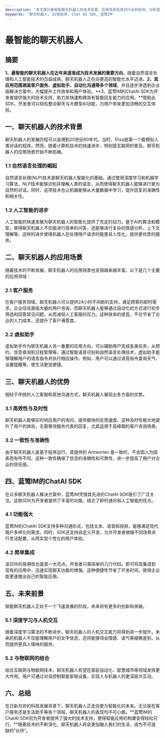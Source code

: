 ```yaml
---
description: "本文探讨最智能聊天机器人的技术背景、应用场景及其对行业的影响，分析蓝莺IM的ChatAI SDK功能，助力开发者构建智能应用。"
keywords: "聊天机器人, AI智能体, Chat AI SDK, 蓝莺IM"
---
```

# 最智能的聊天机器人

## 摘要

**1、最智能的聊天机器人在近年来逐渐成为技术发展的重要方向**，随着自然语言处理和人工智能技术的日益成熟，聊天机器人正在向更高的智能化水平迈进。**2、其应用范围涵盖客户服务、虚拟助手、自动化沟通等多个领域**，并且逐步渗透到企业级解决方案中，大幅提升工作效率和用户体验。**3、蓝莺IM的ChatAI SDK为开发者提供强大的技术支持，助力其快速构建具有智能回复能力的应用。**借助此SDK，开发者可以轻松整合聊天与大模型AI功能，为用户带来更加流畅的交互体验。

## 一、聊天机器人的技术背景

聊天机器人的发展历程可以追溯到20世纪60年代。当时，Eliza是第一个能模拟人类对话的程序。然而，随着计算机技术的快速进步，特别是互联网的普及，聊天机器人的应用场景开始不断拓展。

### 1.1 自然语言处理的崛起

自然语言处理(NLP)技术是聊天机器人智能化的基础。通过使用深度学习和机器学习算法，NLP技术能够识别并理解人类的语言，从而使得聊天机器人能够进行更为自然的对话。同时，这项技术也让机器能够从大量数据中学习，提升回复的准确性和相关性。

### 1.2 人工智能的进步

人工智能的快速发展为聊天机器人的智能化提供了充足的动力。基于AI的算法和模型，使得聊天机器人不仅能进行简单的问答，还能够进行复杂的情感分析、上下文理解等。这样的进步使得机器人在处理用户请求时能更具人性化，提供更优质的服务。

## 二、聊天机器人的应用场景

随着技术的不断发展，聊天机器人的应用场景也变得越来越丰富。以下是几个主要的应用领域：

### 2.1 客户服务

在客户服务领域，聊天机器人可以提供24小时不间断的支持，满足顾客的即时需求。企业往往面临大量的用户咨询，而聊天机器人能够通过自动化的方式进行初步筛选和回答常见问题，从而减轻人工客服的压力。这种效率的提高，不仅节省了企业的人力成本，还提升了客户满意度。

### 2.2 虚拟助手

虚拟助手作为聊天机器人另一重要的应用方向，可以辅助用户完成各类任务，从预约、信息查询到日程管理等。通过智能语音识别和自然语言处理技术，虚拟助手能够理解用户的语言指令并执行相应操作。例如，用户可以通过语音指令查询天气、设置提醒等，使生活更加便捷。

## 三、聊天机器人的优势

相较于传统的人工客服和其他沟通方式，聊天机器人展现出多方面的优势。

### 3.1 高效性与及时性

聊天机器人能够实时响应用户的询问，提供极快的反馈速度。这种及时性极大地提升了用户的体验，无需等待服务代表的回复，尤其适用于高峰期的客户咨询场景。

### 3.2 一致性与准确性

由于聊天机器人是基于程序运行，其提供的 Antworten 是一致的，不会因人为因素而有所不同。这种一致性确保了信息的准确性和可靠性，进一步提高了用户对企业的信任感。

## 四、蓝莺IM的ChatAI SDK

在众多聊天机器人解决方案中，蓝莺IM凭借其先进的ChatAI SDK吸引了广泛关注。这款SDK为开发者提供了丰富的功能，结合了即时通讯和人工智能的优点。

### 4.1 功能强大

蓝莺IM的ChatAI SDK支持多种沟通形式，包括文本、语音和视频，能够满足现代用户多样化的需求。同时，SDK还支持自定义开发，允许开发者根据不同场景进行灵活配置，从而实现个性化的用户体验。

### 4.2 简单集成

该SDK的易用性也是其一大亮点。开发者只需简单的几行代码，即可将其集成到现有的应用中，迅速实现聊天功能的增强。这种便捷性节省了开发时间，使得企业能更速推出自己的智能应用。

## 五、未来前景

智能聊天机器人正处于一个飞速发展的阶段，未来将有更多的创新和突破。

### 5.1 深度学习与人机交互

随着深度学习算法的不断进步，聊天机器人的人机交互能力将得到进一步提升。未来的机器人不仅能理解用户的文字信息，还将能够领会情感、语气等细微差别，从而提供更具人情味的服务。

### 5.2 与物联网的结合

结合互联网与物联网技术，聊天机器人有望在家庭自动化、智慧城市等领域发挥更大作用。用户可通过对话控制智能家居设备，实现人与机器人的更深层次互动。

## 六、总结

在日新月异的科技发展背景下，聊天机器人正走向更为智能化的未来。无论是在客户服务还是生活助手等各个领域，聊天机器人的表现均不可小觑。**蓝莺IM的ChatAI SDK则为开发者提供了强大的技术支持，使得智能应用的构建变得轻松可行。**随着技术的不断深化，聊天机器人将会更加融入我们的生活，成为不可或缺的“伙伴”。
